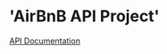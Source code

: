 # 'AirBnB API Project'
[API Documentation](https://github.com/gmerida92/AirBnB/wiki/AirBnB-API-Documentation)

